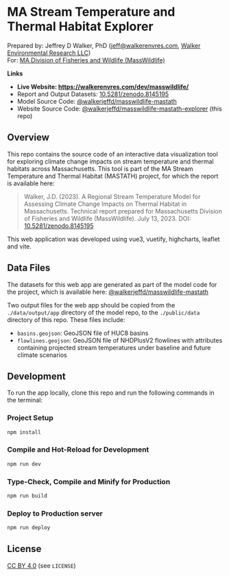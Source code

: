 MA Stream Temperature and Thermal Habitat Explorer
==================================================

Prepared by: Jeffrey D Walker, PhD (<jeff@walkerenvres.com>, [Walker Environmental Research LLC](https://walkerenvres.com))  
For: [MA Division of Fisheries and Wildlife (MassWildlife)](https://www.mass.gov/orgs/division-of-fisheries-and-wildlife)

**Links**

- **Live Website: https://walkerenvres.com/dev/masswildlife/**
- Report and Output Datasets: [10.5281/zenodo.8145195](https://dx.doi.org/10.5281/zenodo.8145195)
- Model Source Code: [@walkerjeffd/masswildlife-mastath](https://github.com/walkerjeffd/masswildlife-mastath)
- Website Source Code: [@walkerjeffd/masswildlife-mastath-explorer](https://github.com/walkerjeffd/masswildlife-mastath-explorer) (this repo)

## Overview

This repo contains the source code of an interactive data visualization tool for exploring climate change impacts on stream temperature and thermal habitats across Massachusetts. This tool is part of the MA Stream Temperature and Thermal Habitat (MASTATH) project, for which the report is available here:

> Walker, J.D. (2023). A Regional Stream Temperature Model for Assessing Climate Change Impacts on Thermal Habitat in Massachusetts. Technical report prepared for Massachusetts Division of Fisheries and Wildlife (MassWildlife). July 13, 2023. DOI: [10.5281/zenodo.8145195](https://dx.doi.org/10.5281/zenodo.8145195)

This web application was developed using vue3, vuetify, highcharts, leaflet and vite.

## Data Files

The datasets for this web app are generated as part of the model code for the project, which is available here: [@walkerjeffd/masswildlife-mastath](https://github.com/walkerjeffd/masswildlife-mastath)

Two output files for the web app should be copied from the `./data/output/app` directory of the model repo, to the `./public/data` directory of this repo. These files include:

- `basins.geojson`: GeoJSON file of HUC8 basins
- `flowlines.geojson`: GeoJSON file of NHDPlusV2 flowlines with attributes containing projected stream temperatures under baseline and future climate scenarios

## Development

To run the app locally, clone this repo and run the following commands in the terminal:

### Project Setup

```sh
npm install
```

### Compile and Hot-Reload for Development

```sh
npm run dev
```

### Type-Check, Compile and Minify for Production

```sh
npm run build
```

### Deploy to Production server

```sh
npm run deploy
```

## License

[CC BY 4.0](https://creativecommons.org/licenses/by/4.0/) (see `LICENSE`)
